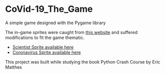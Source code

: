 # CoVid-19_The_Game
A simple game designed with the Pygame library

The in-game sprites were caught from [this website](https://opengameart.org/art-search-advanced?keys=&field_art_type_tid%5B%5D=9&sort_by=count&sort_order=DESC) and suffered modifications to fit the game thematic.

- [Scientist Sprite available here](https://www.piskelapp.com/p/agxzfnBpc2tlbC1hcHByEwsSBlBpc2tlbBiAgKCdvImeCww/view) 
- [Coronavirus Sprite available here](https://www.piskelapp.com/p/agxzfnBpc2tlbC1hcHByEwsSBlBpc2tlbBiAgKDdm4LYCgw/view) 

This project was built while studying the book Python Crash Course by Eric Matthes
